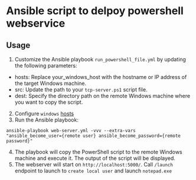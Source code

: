 # Ansible script to delpoy powershell webservice

## Usage

1. Customize the Ansible playbook `run_powershell_file.yml` by updating the following parameters:

* hosts: Replace your_windows_host with the hostname or IP address of the target Windows machine.
* src: Update the path to your `tcp-server.ps1` script file.
* dest: Specify the directory path on the remote Windows machine where you want to copy the script.
  
2. Configure `windows` [hosts](https://docs.ansible.com/ansible/latest/inventory_guide/intro_inventory.html)
3. Run the Ansible playbook:

```
ansible-playbook web-server.yml -vvv --extra-vars "ansible_become_user={remote user} ansible_become_password={remote password}"
```


4. The playbook will copy the PowerShell script to the remote Windows machine and execute it. The output of the script will be displayed.
5. The webserver will start on ```http://localhost:5000/```. Call `/launch` endpoint to  launch to `create local user` and launch `notepad.exe`
